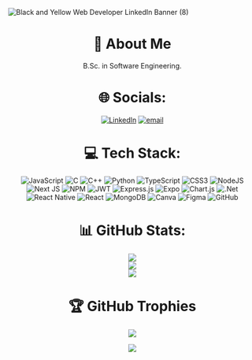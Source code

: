 

![Black and Yellow Web Developer LinkedIn Banner (8)](https://github.com/user-attachments/assets/2e742077-d6d1-4063-a0a5-b0210b3c677d)

<div align="center">
<h1>💫 About Me </h1>
B.Sc. in Software Engineering.
</div>

<div align="center">
<h1>🌐 Socials: </h1>

[![LinkedIn](https://img.shields.io/badge/LinkedIn-%230077B5.svg?logo=linkedin&logoColor=white)](https://linkedin.com/in/https://www.linkedin.com/in/gai-shukrun-971265263) [![email](https://img.shields.io/badge/Email-D14836?logo=gmail&logoColor=white)](mailto:gaisom100@gmail.com) 

</div>

<div align="center">

# 💻 Tech Stack:
![JavaScript](https://img.shields.io/badge/javascript-%23323330.svg?style=for-the-badge&logo=javascript&logoColor=%23F7DF1E) ![C](https://img.shields.io/badge/c-%2300599C.svg?style=for-the-badge&logo=c&logoColor=white) ![C++](https://img.shields.io/badge/c++-%2300599C.svg?style=for-the-badge&logo=c%2B%2B&logoColor=white) ![Python](https://img.shields.io/badge/python-3670A0?style=for-the-badge&logo=python&logoColor=ffdd54) ![TypeScript](https://img.shields.io/badge/typescript-%23007ACC.svg?style=for-the-badge&logo=typescript&logoColor=white) ![CSS3](https://img.shields.io/badge/css3-%231572B6.svg?style=for-the-badge&logo=css3&logoColor=white) ![NodeJS](https://img.shields.io/badge/node.js-6DA55F?style=for-the-badge&logo=node.js&logoColor=white) ![Next JS](https://img.shields.io/badge/Next-black?style=for-the-badge&logo=next.js&logoColor=white) ![NPM](https://img.shields.io/badge/NPM-%23CB3837.svg?style=for-the-badge&logo=npm&logoColor=white) ![JWT](https://img.shields.io/badge/JWT-black?style=for-the-badge&logo=JSON%20web%20tokens) ![Express.js](https://img.shields.io/badge/express.js-%23404d59.svg?style=for-the-badge&logo=express&logoColor=%2361DAFB) ![Expo](https://img.shields.io/badge/expo-1C1E24?style=for-the-badge&logo=expo&logoColor=#D04A37) ![Chart.js](https://img.shields.io/badge/chart.js-F5788D.svg?style=for-the-badge&logo=chart.js&logoColor=white) ![.Net](https://img.shields.io/badge/.NET-5C2D91?style=for-the-badge&logo=.net&logoColor=white) ![React Native](https://img.shields.io/badge/react_native-%2320232a.svg?style=for-the-badge&logo=react&logoColor=%2361DAFB) ![React](https://img.shields.io/badge/react-%2320232a.svg?style=for-the-badge&logo=react&logoColor=%2361DAFB) ![MongoDB](https://img.shields.io/badge/MongoDB-%234ea94b.svg?style=for-the-badge&logo=mongodb&logoColor=white) ![Canva](https://img.shields.io/badge/Canva-%2300C4CC.svg?style=for-the-badge&logo=Canva&logoColor=white) ![Figma](https://img.shields.io/badge/figma-%23F24E1E.svg?style=for-the-badge&logo=figma&logoColor=white) ![GitHub](https://img.shields.io/badge/github-%23121011.svg?style=for-the-badge&logo=github&logoColor=white)

</div>

<div align="center">
<h1>📊 GitHub Stats:</h1> 

![](https://github-readme-stats.vercel.app/api/top-langs/?username=GaiShukrun&theme=dark&hide_border=false&include_all_commits=false&count_private=false&layout=compact)<br/>
![](https://github-readme-stats.vercel.app/api?username=GaiShukrun&theme=dark&hide_border=false&include_all_commits=false&count_private=false)<br/>
![](https://nirzak-streak-stats.vercel.app/?user=GaiShukrun&theme=dark&hide_border=false)<br/>

</div>

<div align="center">
<h1>🏆 GitHub Trophies</h1> 

  
![](https://github-profile-trophy.vercel.app/?username=GaiShukrun&theme=radical&no-frame=false&no-bg=false&margin-w=4)<br/>



[![](https://visitcount.itsvg.in/api?id=GaiShukrun&icon=8&color=0)](https://visitcount.itsvg.in)<br/>

</div>

<!-- Proudly created with GPRM ( https://gprm.itsvg.in ) -->
